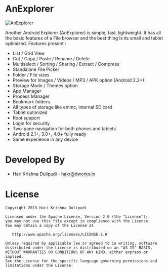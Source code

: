 AnExplorer
==========
![AnExplorer](https://github.com/DWorkS/AnExplorer/raw/master/header.png)

Another Android Explorer (AnExplorer) is simple, fast, lightweight. 
It has all the basic features of a File browser and the best thing is its small and tablet optimized. 
Features present : 
* List / Grid View
* Cut / Copy / Paste / Rename / Delete
* Multiselect / Sorting / Sharing / Extract / Compress
* Standalone File Picker
* Folder / File sizes
* Preview for Images / Videos / MP3 / APK option (Android 2.2+)
* Storage Mode / Themes option
* App Manager
* Process Manager
* Bookmark folders
* All types of storage like emmc, internal SD card
* Tablet optimized
* Root support
* Login for security
* Two-pane navigation for both phones and tablets
* Android 2.1+, 3.0+, 4.0+ fully ready
* Same experience in any device


Developed By
============

* Hari Krishna Dulipudi - <hakr@dworks.in>


License
=======

    Copyright 2013 Hari Krishna Dulipudi

    Licensed under the Apache License, Version 2.0 (the "License");
    you may not use this file except in compliance with the License.
    You may obtain a copy of the License at

       http://www.apache.org/licenses/LICENSE-2.0

    Unless required by applicable law or agreed to in writing, software
    distributed under the License is distributed on an "AS IS" BASIS,
    WITHOUT WARRANTIES OR CONDITIONS OF ANY KIND, either express or implied.
    See the License for the specific language governing permissions and
    limitations under the License.





[1]: https://play.google.com/store/apps/details?id=dev.dworks.apps.anexplorer
